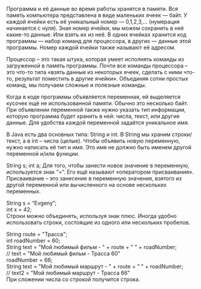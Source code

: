 Программа и её данные во время работы хранятся в памяти. 
Вся память компьютера представлена в виде маленьких ячеек — байт. 
У каждой ячейки есть её уникальный номер — 0,1,2,3,… (нумерация начинается с нуля). Зная номер ячейки, мы можем сохранить в неё какие-то данные. Или взять их из неё. В одних ячейках хранится код программы — набор команд для процессора, в других — данные этой программы. Номер каждой ячейки также называют её адресом.

Процессор – это такая штука, которая умеет исполнять команды из загруженной 
в память программы. Почти все команды процессора – это что-то типа 
«взять данные из некоторых ячеек, сделать с ними что-то, результат 
поместить в другие ячейки». 
Объединяя сотни простых команд, мы получаем сложные и полезные команды.

Когда в коде программы объявляется переменная, 
ей выделяется кусочек ещё не использованной памяти. 
Обычно это несколько байт. При объявлении переменной также нужно указать 
тип информации, которую программа будет хранить в ней: 
числа, текст, или другие данные. Для удобства каждой переменной задаётся 
уникальное имя.

В Java есть два основных типа: String и int. 
В String мы храним строки/текст, а в int – числа (целые). 
Чтобы объявить новую переменную, нужно написать её тип и имя. 
Это имя не должно быть именем другой переменной и/или функции.

String s;
int a;
Для того, чтобы занести новое значение в переменную, используется знак “=”. 
Его ещё называют «оператором присваивания». Присваивание – это занесение в переменную значения, взятого из другой переменной или вычисленного на основе нескольких переменных.

String s = “Evgeny”;  
int x = 42;  
Строки можно объединять, используя знак плюс. Иногда удобно использовать строки, состоящие из одного или нескольких пробелов.
  
String route =  "Трасса";  
int roadNumber = 60;  
String text = "Мой любимый фильм - " + route + " " + roadNumber;  
// text = "Мой любимый фильм - Трасса 60"  
roadNumber = 66;  
String text = "Мой любимый маршрут - " + route + " " + roadNumber;  
// text2 = "Мой любимый маршрут - Трасса 66"  
При сложении числа со строкой получится строка.
